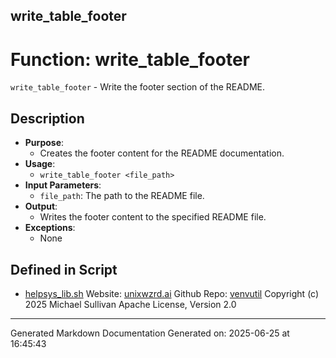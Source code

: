 ## write_table_footer
# Function: write_table_footer
 `write_table_footer` - Write the footer section of the README.
## Description
- **Purpose**:
  - Creates the footer content for the README documentation.
- **Usage**: 
  - `write_table_footer <file_path>`
- **Input Parameters**: 
  - `file_path`: The path to the README file.
- **Output**: 
  - Writes the footer content to the specified README file.
- **Exceptions**: 
  - None

## Defined in Script

* [helpsys_lib.sh](../helpsys_lib_sh.md)
Website: [unixwzrd.ai](https://unixwzrd.ai)
Github Repo: [venvutil](https://github.com/unixwzrd/venvutil)
Copyright (c) 2025 Michael Sullivan
Apache License, Version 2.0

---

Generated Markdown Documentation
Generated on: 2025-06-25 at 16:45:43
